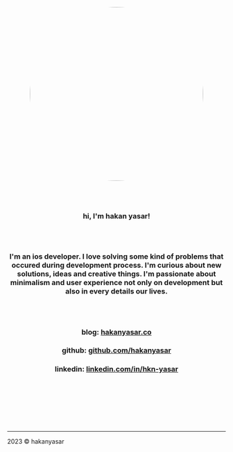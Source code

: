 <br><br>

<p align="center">
<img src="https://user-images.githubusercontent.com/6243566/212996083-e915d011-bbf8-4e7a-85d2-e9f4dbf3cb78.png" height="400" width="400" style="border-radius:50%" >
</p>

<br><br>  
<h3 align="center">hi, I'm hakan yasar!</h3> 
<br><br>

<h3 align="center">
I'm an ios developer. I love solving some kind of problems that occured during development process. I'm curious about new solutions, ideas and creative things. I'm passionate about minimalism and user experience not only on development but also in every details our lives. 
</h3>

<br><br>


<h3 align="center">blog: <a href="https://www.hakanyasar.co/" align="center">hakanyasar.co</a> </h3>
<h3 align="center">github: <a href="https://github.com/hakanyasar" align="center">github.com/hakanyasar</a> </h3>
<h3 align="center">linkedin: <a href="https://www.linkedin.com/in/hkn-yasar/" align="center">linkedin.com/in/hkn-yasar</a> </h3>
<br><br><br><br><br><br>

---
2023 © hakanyasar

